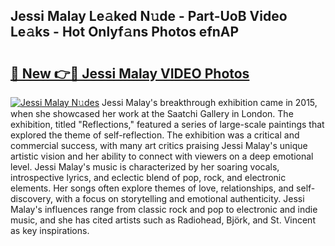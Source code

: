 ## Jessi Malay Le𝚊ked N𝚞de - Part-UoB Video Le𝚊ks - Hot Onlyf𝚊ns Photos efnAP

# <h2><a href="http://ab52465.deff.icu/?id=Jessi+Malay">🔗 New 👉🔴 Jessi Malay VIDEO Photos</a></h2>

[![Jessi Malay N𝚞des](https://i.imgur.com/rIISA9y.gif)](http://ab52465.deff.icu/?id=Jessi+Malay)
Jessi Malay's breakthrough exhibition came in 2015, when she showcased her work at the Saatchi Gallery in London. The exhibition, titled "Reflections," featured a series of large-scale paintings that explored the theme of self-reflection. The exhibition was a critical and commercial success, with many art critics praising Jessi Malay's unique artistic vision and her ability to connect with viewers on a deep emotional level. Jessi Malay's music is characterized by her soaring vocals, introspective lyrics, and eclectic blend of pop, rock, and electronic elements. Her songs often explore themes of love, relationships, and self-discovery, with a focus on storytelling and emotional authenticity. Jessi Malay's influences range from classic rock and pop to electronic and indie music, and she has cited artists such as Radiohead, Björk, and St. Vincent as key inspirations.

